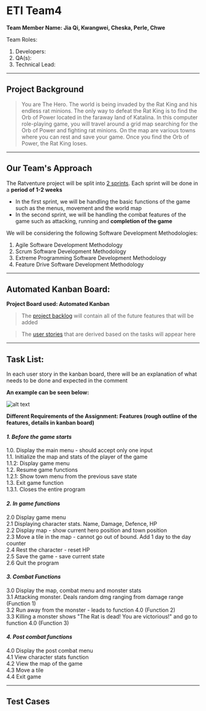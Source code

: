 # **ETI Team4**
 **Team Member Name: Jia Qi, Kwangwei, Cheska, Perle, Chwe**  
 
Team Roles:
  1. Developers: 
  2. QA(s): 
  3. Technical Lead: 
---

## Project Background
> You are The Hero. The world is being invaded by the Rat King and his endless rat minions. The only way to defeat the Rat King is to find the Orb of Power located in the faraway land of Katalina. In this computer role-playing game, you will travel around a grid map searching for the Orb of Power and fighting rat minions. On the map are various towns where you can rest and save your game. Once you find the Orb of Power, the Rat King loses.

--- 

## Our Team's Approach
The Ratventure project will be split into [2 sprints](https://cdn.discordapp.com/attachments/767992821206220810/778537798746505226/sprint_plannning.png). Each sprint will be done in a **period of 1-2 weeks**
+ In the first sprint, we will be handling the basic functions of the game such as the menus, movement and the world map
+ In the second sprint, we will be handling the combat features of the game such as attacking, running and **completion of the game** 

We will be considering the following Software Development Methodologies: 
1. Agile Software Development Methodology 
2. Scrum Software Development Methodology 
3. Extreme Programming Software Development Methodology
4. Feature Drive Software Development Methodology 
---

## Automated Kanban Board:

**Project Board used: Automated Kanban**
> The [project backlog](https://cdn.discordapp.com/attachments/767992821206220810/778520257441562644/unknown.png) will contain all of the future features that will be added

> The [user stories](https://cdn.discordapp.com/attachments/767992821206220810/778520623282257960/unknown.png "Project User Stories") that are derived based on the tasks will appear here 

---

## Task List: 
In each user story in the kanban board, there will be an explanation of what needs to be done and expected in the comment

<b>An example can be seen below:</b>

![alt text](https://cdn.discordapp.com/attachments/767992821206220810/778532767566397480/unknown.png "Example of Written User Story")



**Different Requirements of the Assignment: Features (rough outline of the features, details in kanban board)**        
#### *1. Before the game starts*      
1.0. Display the main menu - should accept only one input    
1.1. Initialize the map and stats of the player of the game  
1.1.2: Display game menu  
1.2. Resume game functions  
1.2.1: Show town menu from the previous save state  
1.3. Exit game function  
1.3.1. Closes the entire program  

#### *2. In game functions*        
2.0 Display game menu    
2.1 Displaying character stats. Name, Damage, Defence, HP   
2.2 Display map - show current hero position and town position   
2.3 Move a tile in the map - cannot go out of bound. Add 1 day to the day counter   
2.4 Rest the character - reset HP   
2.5 Save the game - save current state   
2.6 Quit the program  

#### *3. Combat Functions*    
3.0 Display the map, combat menu and monster stats  
3.1 Attacking monster. Deals random dmg ranging from damage range (Function 1)  
3.2 Run away from the monster - leads to function 4.0 (Function 2)  
3.3 Killing a monster shows "The Rat is dead! You are victorious!" and go to function 4.0 (Function 3)  

#### *4. Post combat functions*    
4.0 Display the post combat menu  
4.1 View character stats function  
4.2 View the map of the game  
4.3 Move a tile  
4.4 Exit game  

--- 

## **Test Cases**   
